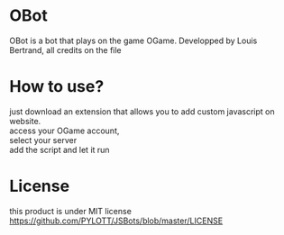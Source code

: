 # OBot
OBot is a bot that plays on the game OGame. Developped by Louis Bertrand, all credits on the file

# How to use?
just download an extension that allows you to add custom javascript on website.<br>
access your OGame account,<br>
select your server<br>
add the script and let it run

# License
this product is under MIT license<br>
https://github.com/PYLOTT/JSBots/blob/master/LICENSE
